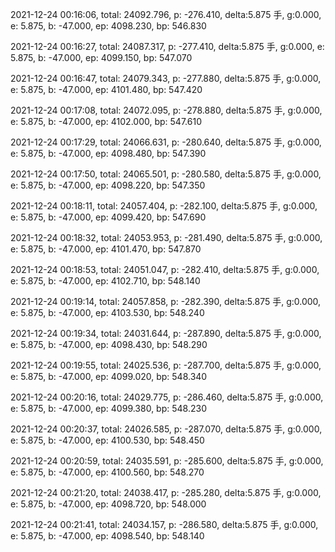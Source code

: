 2021-12-24 00:16:06, total: 24092.796, p: -276.410, delta:5.875 手, g:0.000, e: 5.875, b: -47.000, ep: 4098.230, bp: 546.830

2021-12-24 00:16:27, total: 24087.317, p: -277.410, delta:5.875 手, g:0.000, e: 5.875, b: -47.000, ep: 4099.150, bp: 547.070

2021-12-24 00:16:47, total: 24079.343, p: -277.880, delta:5.875 手, g:0.000, e: 5.875, b: -47.000, ep: 4101.480, bp: 547.420

2021-12-24 00:17:08, total: 24072.095, p: -278.880, delta:5.875 手, g:0.000, e: 5.875, b: -47.000, ep: 4102.000, bp: 547.610

2021-12-24 00:17:29, total: 24066.631, p: -280.640, delta:5.875 手, g:0.000, e: 5.875, b: -47.000, ep: 4098.480, bp: 547.390

2021-12-24 00:17:50, total: 24065.501, p: -280.580, delta:5.875 手, g:0.000, e: 5.875, b: -47.000, ep: 4098.220, bp: 547.350

2021-12-24 00:18:11, total: 24057.404, p: -282.100, delta:5.875 手, g:0.000, e: 5.875, b: -47.000, ep: 4099.420, bp: 547.690

2021-12-24 00:18:32, total: 24053.953, p: -281.490, delta:5.875 手, g:0.000, e: 5.875, b: -47.000, ep: 4101.470, bp: 547.870

2021-12-24 00:18:53, total: 24051.047, p: -282.410, delta:5.875 手, g:0.000, e: 5.875, b: -47.000, ep: 4102.710, bp: 548.140

2021-12-24 00:19:14, total: 24057.858, p: -282.390, delta:5.875 手, g:0.000, e: 5.875, b: -47.000, ep: 4103.530, bp: 548.240

2021-12-24 00:19:34, total: 24031.644, p: -287.890, delta:5.875 手, g:0.000, e: 5.875, b: -47.000, ep: 4098.430, bp: 548.290

2021-12-24 00:19:55, total: 24025.536, p: -287.700, delta:5.875 手, g:0.000, e: 5.875, b: -47.000, ep: 4099.020, bp: 548.340

2021-12-24 00:20:16, total: 24029.775, p: -286.460, delta:5.875 手, g:0.000, e: 5.875, b: -47.000, ep: 4099.380, bp: 548.230

2021-12-24 00:20:37, total: 24026.585, p: -287.070, delta:5.875 手, g:0.000, e: 5.875, b: -47.000, ep: 4100.530, bp: 548.450

2021-12-24 00:20:59, total: 24035.591, p: -285.600, delta:5.875 手, g:0.000, e: 5.875, b: -47.000, ep: 4100.560, bp: 548.270

2021-12-24 00:21:20, total: 24038.417, p: -285.280, delta:5.875 手, g:0.000, e: 5.875, b: -47.000, ep: 4098.720, bp: 548.000

2021-12-24 00:21:41, total: 24034.157, p: -286.580, delta:5.875 手, g:0.000, e: 5.875, b: -47.000, ep: 4098.540, bp: 548.140